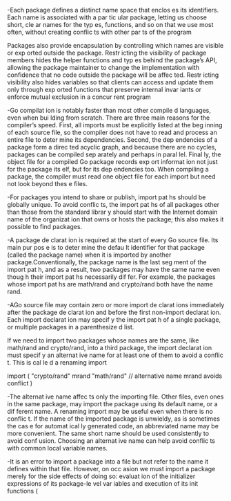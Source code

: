 -Each package defines a distinct name space that enclos es its identifiers. Each name is associated
with a par tic ular package, letting us choose short, cle ar names for the typ es, functions,
and so on that we use most often, without creating conflic ts with other par ts of the program

Packages also provide encapsulation by controlling which names are visible or exp orted
outside the package. Restr icting the visibility of package members hides the helper functions
and typ es behind the package’s API, allowing the package maintainer to change the implementation
with confidence that no code outside the package will be affec ted. Restr icting visibility
also hides variables so that clients can access and update them only through exp orted functions
that preserve internal invar iants or enforce mutual exclusion in a concur rent program

-Go compilat ion is notably faster than most other compile d languages, even
when bui lding from scratch. There are three main reasons for the compiler’s speed. First, all
imports must be explicitly listed at the beg inning of each source file, so the compiler does not
have to read and process an entire file to deter mine its dependencies. Second, the dep endencies
of a package form a direc ted acyclic graph, and because there are no cycles, packages can
be compiled sep arately and perhaps in paral lel. Final ly, the object file for a compiled Go package
records exp ort informat ion not just for the package its elf, but for its dep endencies too.
When compiling a package, the compiler must read one object file for each import but need
not look beyond thes e files.

-For packages you intend to share or publish, import pat hs should be globally unique. To avoid
conflic ts, the import pat hs of all packages other than those from the standard librar y should
start with the Internet domain name of the organizat ion that owns or hosts the package; this
also makes it possible to find packages.

-A package de clarat ion is required at the start of every Go source file. Its main pur pos e is to
deter mine the defau lt identifier for that package (called the package name) when it is imported
by another package.Conventionally, the package name is the last seg ment of the import pat h, and as a result, two
packages may have the same name even thoug h their import pat hs necessarily dif fer. For
example, the packages whose import pat hs are math/rand and crypto/rand both have the
name rand.

-AGo source file may contain zero or more import de clarat ions immediately after the package
de clarat ion and before the first non-import declarat ion. Each import declarat ion may specif y
the import pat h of a single package, or multiple packages in a parenthesize d list.

If we need to import two packages whose names are the same, like math/rand and
crypto/rand, into a third package, the import declarat ion must specif y an alternat ive name
for at least one of them to avoid a conflic t. This is cal le d a renaming import

import (
"crypto/rand"
mrand "math/rand" // alternative name mrand avoids conflict
)

-The alternat ive name affec ts only the importing file. Other files, even ones in the same package,
may import the package using its default name, or a dif ferent name.
A renaming import may be useful even when there is no conflic t. If the name of the imported
package is unwieldy, as is sometimes the cas e for automat ical ly generated code, an abbreviated
name may be more convenient. The same short name should be used consistently to avoid
conf usion. Choosing an alternat ive name can help avoid conflic ts with common local variable
names.

-It is an error to import a package into a file but not refer to the name it defines within that file.
However, on occ asion we must import a package merely for the side effects of doing so: evaluat
ion of the initializer expressions of its package-le vel var iables and execution of its init functions
(
